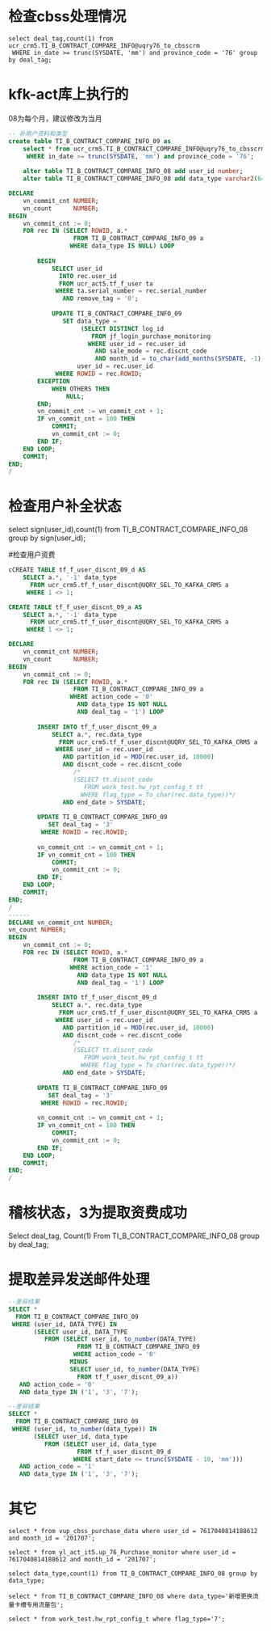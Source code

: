 # 检查cbss处理情况
    select deal_tag,count(1) from ucr_crm5.TI_B_CONTRACT_COMPARE_INFO@uqry76_to_cbsscrm
     WHERE in_date >= trunc(SYSDATE, 'mm') and province_code = '76' group by deal_tag;

# kfk-act库上执行的
08为每个月，建议修改为当月
```sql
-- 补用户资料和类型
create table TI_B_CONTRACT_COMPARE_INFO_09 as
    select * from ucr_crm5.TI_B_CONTRACT_COMPARE_INFO@uqry76_to_cbsscrm
     WHERE in_date >= trunc(SYSDATE, 'mm') and province_code = '76';
    
    alter table TI_B_CONTRACT_COMPARE_INFO_08 add user_id number;
    alter table TI_B_CONTRACT_COMPARE_INFO_08 add data_type varchar2(64);

DECLARE
    vn_commit_cnt NUMBER;
    vn_count      NUMBER;
BEGIN
    vn_commit_cnt := 0;
    FOR rec IN (SELECT ROWID, a.*
                  FROM TI_B_CONTRACT_COMPARE_INFO_09 a
                 WHERE data_type IS NULL) LOOP
    
        BEGIN
            SELECT user_id
              INTO rec.user_id
              FROM ucr_act5.tf_f_user ta
             WHERE ta.serial_number = rec.serial_number
               AND remove_tag = '0';
        
            UPDATE TI_B_CONTRACT_COMPARE_INFO_09
               SET data_type =
                    (SELECT DISTINCT log_id
                       FROM jf_login_purchase_monitoring
                      WHERE user_id = rec.user_id
                        AND sale_mode = rec.discnt_code
                        AND month_id = to_char(add_months(SYSDATE, -1), 'yyyymm')),
                   user_id = rec.user_id
             WHERE ROWID = rec.ROWID;
        EXCEPTION
            WHEN OTHERS THEN
                NULL;
        END;
        vn_commit_cnt := vn_commit_cnt + 1;
        IF vn_commit_cnt = 100 THEN
            COMMIT;
            vn_commit_cnt := 0;
        END IF;
    END LOOP;
    COMMIT;
END;
/
```

# 检查用户补全状态
select sign(user_id),count(1)
from TI_B_CONTRACT_COMPARE_INFO_08 group by sign(user_id);

#检查用户资费
```sql
cCREATE TABLE tf_f_user_discnt_09_d AS
    SELECT a.*, '-1' data_type
      FROM ucr_crm5.tf_f_user_discnt@UQRY_SEL_TO_KAFKA_CRM5 a
     WHERE 1 <> 1;

CREATE TABLE tf_f_user_discnt_09_a AS
    SELECT a.*, '-1' data_type
      FROM ucr_crm5.tf_f_user_discnt@UQRY_SEL_TO_KAFKA_CRM5 a
     WHERE 1 <> 1;

DECLARE
    vn_commit_cnt NUMBER;
    vn_count      NUMBER;
BEGIN
    vn_commit_cnt := 0;
    FOR rec IN (SELECT ROWID, a.*
                  FROM TI_B_CONTRACT_COMPARE_INFO_09 a
                 WHERE action_code = '0'
                   AND data_type IS NOT NULL
                   AND deal_tag = '1') LOOP
    
        INSERT INTO tf_f_user_discnt_09_a
            SELECT a.*, rec.data_type
              FROM ucr_crm5.tf_f_user_discnt@UQRY_SEL_TO_KAFKA_CRM5 a
             WHERE user_id = rec.user_id
               AND partition_id = MOD(rec.user_id, 10000)
               AND discnt_code = rec.discnt_code
                  /*
                  (SELECT tt.discnt_code
                     FROM work_test.hw_rpt_config_t tt
                    WHERE flag_type = To_char(rec.data_type))*/
               AND end_date > SYSDATE;
    
        UPDATE TI_B_CONTRACT_COMPARE_INFO_09
           SET deal_tag = '3'
         WHERE ROWID = rec.ROWID;
    
        vn_commit_cnt := vn_commit_cnt + 1;
        IF vn_commit_cnt = 100 THEN
            COMMIT;
            vn_commit_cnt := 0;
        END IF;
    END LOOP;
    COMMIT;
END;
/
------
DECLARE vn_commit_cnt NUMBER;
vn_count NUMBER;
BEGIN
    vn_commit_cnt := 0;
    FOR rec IN (SELECT ROWID, a.*
                  FROM TI_B_CONTRACT_COMPARE_INFO_09 a
                 WHERE action_code = '1'
                   AND data_type IS NOT NULL
                   AND deal_tag = '1') LOOP
    
        INSERT INTO tf_f_user_discnt_09_d
            SELECT a.*, rec.data_type
              FROM ucr_crm5.tf_f_user_discnt@UQRY_SEL_TO_KAFKA_CRM5 a
             WHERE user_id = rec.user_id
               AND partition_id = MOD(rec.user_id, 10000)
               AND discnt_code = rec.discnt_code
                  /*
                  (SELECT tt.discnt_code
                     FROM work_test.hw_rpt_config_t tt
                    WHERE flag_type = To_char(rec.data_type))*/
               AND end_date > SYSDATE;
    
        UPDATE TI_B_CONTRACT_COMPARE_INFO_09
           SET deal_tag = '3'
         WHERE ROWID = rec.ROWID;
    
        vn_commit_cnt := vn_commit_cnt + 1;
        IF vn_commit_cnt = 100 THEN
            COMMIT;
            vn_commit_cnt := 0;
        END IF;
    END LOOP;
    COMMIT;
END;
/
```

# 稽核状态，3为提取资费成功
Select deal_tag, Count(1) From TI_B_CONTRACT_COMPARE_INFO_08  group by deal_tag;


# 提取差异发送邮件处理
```sql
--差异结果
SELECT *
  FROM TI_B_CONTRACT_COMPARE_INFO_09
 WHERE (user_id, DATA_TYPE) IN
       (SELECT user_id, DATA_TYPE
          FROM (SELECT user_id, to_number(DATA_TYPE)
                   FROM TI_B_CONTRACT_COMPARE_INFO_09
                  WHERE action_code = '0'
                 MINUS
                 SELECT user_id, to_number(DATA_TYPE)
                   FROM tf_f_user_discnt_09_a))
   AND action_code = '0'
   AND data_type IN ('1', '3', '7');

--差异结果
SELECT *
  FROM TI_B_CONTRACT_COMPARE_INFO_09
 WHERE (user_id, to_number(data_type)) IN
       (SELECT user_id, data_type
          FROM (SELECT user_id, data_type
                   FROM tf_f_user_discnt_09_d
                  WHERE start_date <= trunc(SYSDATE - 10, 'mm')))
   AND action_code = '1'
   AND data_type IN ('1', '3', '7');
```

# 其它
    select * from vup_cbss_purchase_data where user_id = 7617040814188612 and month_id = '201707';
    
    select * from yl_act_it5.up_76_Purchase_monitor where user_id = 7617040814188612 and month_id = '201707';
    
    select data_type,count(1) from TI_B_CONTRACT_COMPARE_INFO_08 group by data_type;
    
    select * from TI_B_CONTRACT_COMPARE_INFO_08 where data_type='新增更换流量卡槽专用流量包';
    
    select * from work_test.hw_rpt_config_t where flag_type='7';


